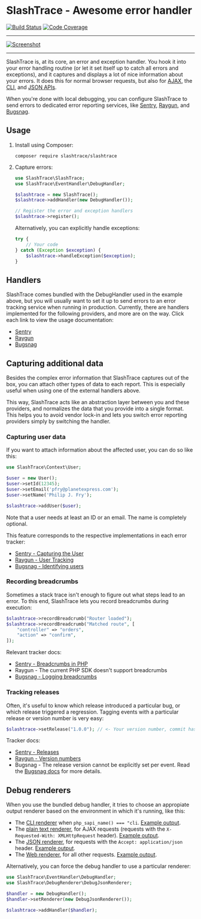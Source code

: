 # SlashTrace - Awesome error handler

[![Build Status](https://travis-ci.org/slashtrace/slashtrace.svg?branch=master)](https://travis-ci.org/slashtrace/slashtrace)
[![Code Coverage](https://codecov.io/gh/slashtrace/slashtrace/branch/master/graph/badge.svg)](https://codecov.io/gh/slashtrace/slashtrace)

---

[![Screenshot](https://slashtrace.com/demo.png)](https://slashtrace.com/demo.php)

---

SlashTrace is, at its core, an error and exception handler. You hook it into your error handling routine (or let it set itself up to catch all errors and exceptions), and it captures and displays a lot of nice information about your errors. It does this for normal browser requests, but also for [AJAX](https://slashtrace.com/demo-ajax.png), the [CLI](https://slashtrace.com/demo-cli.png), and [JSON APIs](https://slashtrace.com/demo.json).

When you're done with local debugging, you can configure SlashTrace to send errors to dedicated error reporting services, like [Sentry](https://sentry.io/), [Raygun](https://raygun.com/), and [Bugsnag](https://www.bugsnag.com/).

## Usage

1. Install using Composer:

   ```
   composer require slashtrace/slashtrace
   ```
    
2. Capture errors:

   ```PHP
   use SlashTrace\SlashTrace;
   use SlashTrace\EventHandler\DebugHandler;

   $slashtrace = new SlashTrace();
   $slashtrace->addHandler(new DebugHandler());

   // Register the error and exception handlers
   $slashtrace->register();
   ```

   Alternatively, you can explicitly handle exceptions:

   ```PHP
   try {
       // Your code
   } catch (Exception $exception) {
       $slashtrace->handleException($exception);
   }
   ``` 

## Handlers

SlashTrace comes bundled with the DebugHandler used in the example above, but you will usually want to set it up to send errors to an error tracking service when running in production. Currently, there are handlers implemented for the following providers, and more are on the way. Click each link to view the usage documentation:

- [Sentry](https://github.com/slashtrace/slashtrace-sentry)
- [Raygun](https://github.com/slashtrace/slashtrace-raygun)
- [Bugsnag](https://github.com/slashtrace/slashtrace-bugsnag)

## Capturing additional data

Besides the complex error information that SlashTrace captures out of the box, you can attach other types of data to each report. This is especially useful when using one of the external handlers above. 

This way, SlashTrace acts like an abstraction layer between you and these providers, and normalizes the data that you provide into a single format. This helps you to avoid vendor lock-in and lets you switch error reporting providers simply by switching the handler.

### Capturing user data

If you want to attach information about the affected user, you can do so like this:

```PHP
use SlashTrace\Context\User;

$user = new User();
$user->setId(12345); 
$user->setEmail('pfry@planetexpress.com');
$user->setName('Philip J. Fry');

$slashtrace->addUser($user);
```

Note that a user needs at least an ID or an email. The name is completely optional.

This feature corresponds to the respective implementations in each error tracker:

- [Sentry - Capturing the User](https://docs.sentry.io/learn/context/?platform=javascript#capturing-the-user)
- [Raygun - User Tracking](https://raygun.com/docs/workflow/user-tracking)
- [Bugsnag - Identifying users](https://docs.bugsnag.com/platforms/php/other/#identifying-users)


### Recording breadcrumbs

Sometimes a stack trace isn't enough to figure out what steps lead to an error. To this end, SlashTrace lets you record breadcrumbs during execution:

```PHP
$slashtrace->recordBreadcrumb("Router loaded");
$slashtrace->recordBreadcrumb("Matched route", [
    "controller" => "orders",
    "action" => "confirm",
]);
```

Relevant tracker docs:

- [Sentry - Breadcrumbs in PHP](https://blog.sentry.io/2016/05/27/php-breadcrumbs.html)
- Raygun - The current PHP SDK doesn't support breadcrumbs
- [Bugsnag - Logging breadcrumbs](https://docs.bugsnag.com/platforms/php/other/#logging-breadcrumbs)

### Tracking releases

Often, it's useful to know which release introduced a particular bug, or which release triggered a regression. Tagging events with a particular release or version number is very easy:

```PHP
$slashtrace->setRelease("1.0.0"); // <- Your version number, commit hash, etc.
```

Tracker docs:

- [Sentry - Releases](https://docs.sentry.io/learn/releases/?platform=javascript)
- [Raygun - Version numbers](https://raygun.com/docs/languages/php#php-version-number)
- Bugsnag - The release version cannot be explicitly set per event. Read the [Bugsnag docs](https://docs.bugsnag.com/platforms/php/other/#tracking-releases) for more details.

## Debug renderers

When you use the bundled debug handler, it tries to choose an appropiate output renderer based on the environment in which it's running, like this:

- The [CLI renderer](https://github.com/slashtrace/slashtrace/blob/master/src/DebugRenderer/DebugCliRenderer.php) when `php_sapi_name() === "cli`. [Example output](https://slashtrace.com/demo-cli.png).
- The [plain text renderer](https://github.com/slashtrace/slashtrace/blob/master/src/DebugRenderer/DebugTextRenderer.php), for AJAX requests (requests with the `X-Requested-With: XMLHttpRequest` header). [Example output](https://slashtrace.com/demo-ajax.png).
- The [JSON renderer](https://github.com/slashtrace/slashtrace/blob/master/src/DebugRenderer/DebugJsonRenderer.php), for requests with the `Accept: application/json` header. [Example output](https://slashtrace.com/demo.json).
- The [Web renderer](https://github.com/slashtrace/slashtrace/blob/master/src/DebugRenderer/DebugWebRenderer.php), for all other requests. [Example output](https://slashtrace.com/demo.php).

Alternatively, you can force the debug handler to use a particular renderer:

```PHP
use SlashTrace\EventHandler\DebugHandler;
use SlashTrace\DebugRenderer\DebugJsonRenderer;

$handler = new DebugHandler();
$handler->setRenderer(new DebugJsonRenderer());

$slashtrace->addHandler($handler);
```


